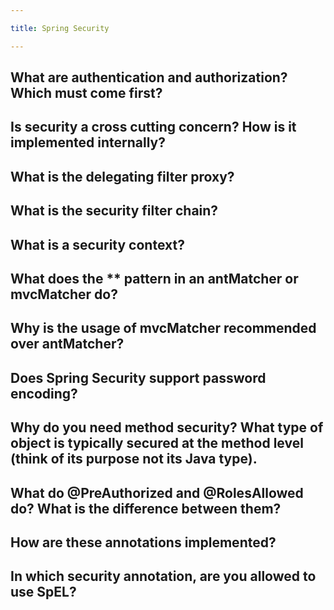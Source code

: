 ```yaml
---

title: Spring Security

---
```


## What are authentication and authorization? Which must come first?
## Is security a cross cutting concern? How is it implemented internally?
## What is the delegating filter proxy?
## What is the security filter chain?
## What is a security context?
## What does the ** pattern in an antMatcher or mvcMatcher do?
## Why is the usage of mvcMatcher recommended over antMatcher?
## Does Spring Security support password encoding?
## Why do you need method security? What type of object is typically secured at the method level (think of its purpose not its Java type).
## What do @PreAuthorized and @RolesAllowed do? What is the difference between them?
## How are these annotations implemented?
## In which security annotation, are you allowed to use SpEL?